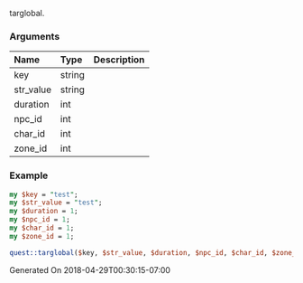 targlobal.
### Arguments
**Name**|**Type**|**Description**
:---|:---|:---
key|string|
str_value|string|
duration|int|
npc_id|int|
char_id|int|
zone_id|int|

### Example

```perl
my $key = "test";
my $str_value = "test";
my $duration = 1;
my $npc_id = 1;
my $char_id = 1;
my $zone_id = 1;

quest::targlobal($key, $str_value, $duration, $npc_id, $char_id, $zone_id); # Returns void
```


Generated On 2018-04-29T00:30:15-07:00
